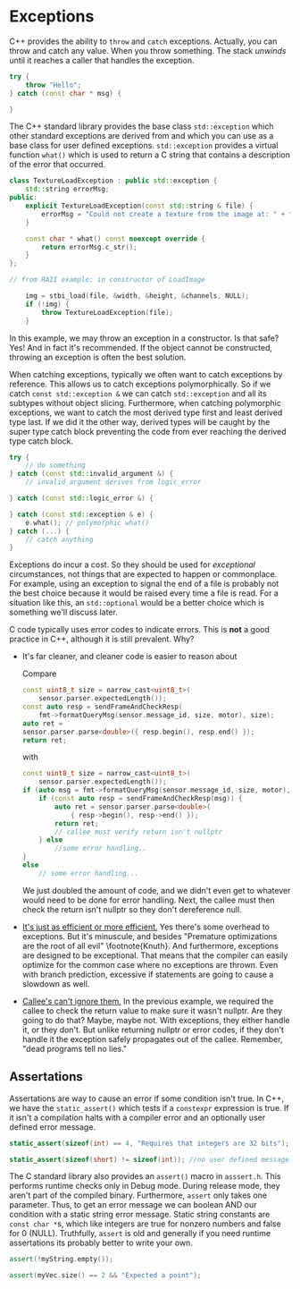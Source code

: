 # Exceptions

C++ provides the ability to `throw` and `catch` exceptions. Actually, you can throw and catch any value. When you throw something. The stack *unwinds* until it reaches a caller that handles the exception.

```C++
try {
    throw "Hello";
} catch (const char * msg) {

}

```

The C++ standard library provides the base class `std::exception` which other standard exceptions are derived from and which you can use as a base class for user defined exceptions. `std::exception` provides a virtual function `what()` which is used to return a C string that contains a description of the error that occurred.

```C++
class TextureLoadException : public std::exception {
    std::string errorMsg;
public:
    explicit TextureLoadException(const std::string & file) {
        errorMsg = "Could not create a texture from the image at: " + file;
    }

    const char * what() const noexcept override {
        return errorMsg.c_str();
    }
};

// from RAII example: in constructor of LoadImage

    img = stbi_load(file, &width, &height, &channels, NULL);
    if (!img) {
        throw TextureLoadException(file);
    }

```

In this example, we may throw an exception in a constructor. Is that safe? Yes! And in fact it's recommended. If the object cannot be constructed, throwing an exception is often the best solution.

When catching exceptions, typically we often want to catch exceptions by reference. This allows us to catch exceptions polymorphically. So if we catch `const std::exception &` we can catch `std::exception` and all its subtypes without object slicing. Furthermore, when catching polymorphic exceptions, we want to catch the most derived type first and least derived type last. If we did it the other way, derived types will be caught by the super type catch block preventing the code from ever reaching the derived type catch block.

```C++
try {
    // do something
} catch (const std::invalid_argument &) {
    // invalid_argument derives from logic_error

} catch (const std::logic_error &) {

} catch (const std::exception & e) {
    e.what(); // polymorphic what()
} catch (...) {
    // catch anything
}
```

Exceptions do incur a cost. So they should be used for *exceptional* circumstances, not things that are expected to happen or commonplace. For example, using an exception to signal the end of a file is probably not the best choice because it would be raised every time a file is read. For a situation like this, an `std::optional` would be a better choice which is something we'll discuss later.

C code typically uses error codes to indicate errors. This is **not** a good practice in C++, although it is still prevalent. Why?

* It's far cleaner, and cleaner code is easier to reason about

    Compare 
    ```C++
    const uint8_t size = narrow_cast<uint8_t>(
        sensor.parser.expectedLength());
    const auto resp = sendFrameAndCheckResp(
        fmt->formatQueryMsg(sensor.message_id, size, motor), size);
    auto ret = 
    sensor.parser.parse<double>({ resp.begin(), resp.end() });
    return ret;
    ```
    with
    ```C++
    const uint8_t size = narrow_cast<uint8_t>(
        sensor.parser.expectedLength());
    if (auto msg = fmt->formatQueryMsg(sensor.message_id, size, motor), size)) {
        if (const auto resp = sendFrameAndCheckResp(msg)) {
            auto ret = sensor.parser.parse<double>(
                { resp->begin(), resp->end() });
            return ret;
            // callee must verify return isn't nullptr
        } else
            //some error handling..
    }
    else
        // some error handling...
    ```
    We just doubled the amount of code, and we didn't even get to whatever would need to be done for error handling. Next, the callee must then check the return isn't nullptr so they don't dereference null.
    
* <u>It's just as efficient or more efficient.</u> Yes there's some overhead to exceptions. But it's minuscule, and besides "Premature optimizations are the root of all evil" \footnote{Knuth}. And furthermore, exceptions are designed to be exceptional. That means that the compiler can easily optimize for the common case where no exceptions are thrown. Even with branch prediction, excessive if statements are going to cause a slowdown as well.
    
* <u>Callee's can't ignore them.</u> In the previous example, we required the callee to check the return value to make sure it wasn't nullptr. Are they going to do that? Maybe, maybe not. With exceptions, they either handle it, or they don't. But unlike returning nullptr or error codes, if they don't handle it the exception safely propagates out of the callee. Remember, "dead programs tell no lies." 

## Assertations

Assertations are way to cause an error if some condition isn't true. In C++, we have the `static_assert()` which tests if a `constexpr` expression is true. If it isn't a compilation halts with a compiler error and an optionally user defined error message.

```C++
static_assert(sizeof(int) == 4, "Requires that integers are 32 bits");

static_assert(sizeof(short) != sizeof(int)); //no user defined message
```

The C standard library also provides an `assert()` macro in `asssert.h`. This performs runtime checks only in Debug mode. During release mode, they aren't part of the compiled binary. Furthermore, `assert` only takes one parameter. Thus, to get an error message we can boolean AND our condition with a static string error message. Static string constants are `const char *`s, which like integers are true for nonzero numbers and false for 0 (NULL). Truthfully, `assert` is old and generally if you need runtime assertations its probably better to write your own.

```C++
assert(!myString.empty());

assert(myVec.size() == 2 && "Expected a point");
```